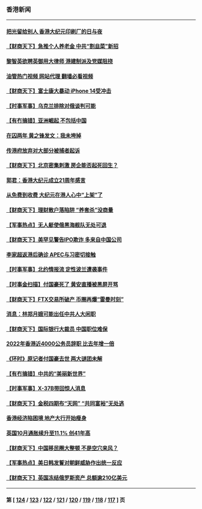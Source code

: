 ### 香港新闻
---
#### [把光留给别人 香港大纪元印刷厂的日与夜](../../pages/ncid1349362/n13873449.md?11262045) 
#### [【财商天下】急推个人养老金 中共“割韭菜”新招](../../pages/ncid1349362/n13873231.md?11262045) 
#### [黎智英欲聘英御用大律师 港建制派及党媒阻挠](../../pages/ncid1349362/n13872760.md?11262045) 
#### [油管热门视频 网站代理 翻墙必看视频](http://138.2.39.72:81/youtube.html?epic-marker?11262045)
#### [【财商天下】富士康大暴动 iPhone 14受冲击](../../pages/ncid1349362/n13872454.md?11262045) 
#### [【时事军事】乌克兰排除对俄谈判可能](../../pages/ncid1349362/n13871784.md?11262045) 
#### [【有冇搞错】亚洲崛起 不包括中国](../../pages/ncid1349362/n13872087.md?11262045) 
#### [在囚两年 黄之锋发文：我未垮掉](../../pages/ncid1349362/n13872004.md?11262045) 
#### [传港府放弃对大部分被捕者起诉](../../pages/ncid1349362/n13871952.md?11262045) 
#### [【财商天下】北京密集刺激 房企能否起死回生？](../../pages/ncid1349362/n13871777.md?11262045) 
#### [郭君：香港大纪元成立21周年感言](../../pages/ncid1349362/n13871269.md?11262045) 
#### [从免费到收费 大纪元在港人心中“上架”了](../../pages/ncid1349362/n13871232.md?11262045) 
#### [【财商天下】理财散户落陷阱 “养套杀”没商量](../../pages/ncid1349362/n13871031.md?11262045) 
#### [【军事热点】无人艇使俄黑海舰队无处可退](../../pages/ncid1349362/n13870404.md?11262045) 
#### [【财商天下】美罕见警告IPO欺诈 多来自中国公司](../../pages/ncid1349362/n13870361.md?11262045) 
#### [李家超返港后确诊 APEC与习密切接触](../../pages/ncid1349362/n13869849.md?11262045) 
#### [【时事军事】北约情报流 定性波兰遭袭事件](../../pages/ncid1349362/n13869570.md?11262045) 
#### [【时事金扫描】付国豪死了 黄安直播被黑屏开骂](../../pages/ncid1349362/n13869187.md?11262045) 
#### [【财商天下】FTX交易所破产 币圈再爆“雷曼时刻”](../../pages/ncid1349362/n13868941.md?11262045) 
#### [消息：林郑月娥可能出任中共人大闲职](../../pages/ncid1349362/n13868353.md?11262045) 
#### [【财商天下】国际银行大裁员 中国职位难保](../../pages/ncid1349362/n13868039.md?11262045) 
#### [2022年香港近4000公务员辞职 比去年增一倍](../../pages/ncid1349362/n13867703.md?11262045) 
#### [《环时》原记者付国豪去世 两大谜团未解](../../pages/ncid1349362/n13867954.md?11262045) 
#### [【有冇搞错】中共的“美丽新世界”](../../pages/ncid1349362/n13867722.md?11262045) 
#### [【时事军事】X-37B带回惊人消息](../../pages/ncid1349362/n13867404.md?11262045) 
#### [【财商天下】金税四期布“天网” “共同富裕”无处逃](../../pages/ncid1349362/n13867309.md?11262045) 
#### [香港经济陷困境 地产大行开始瘦身](../../pages/ncid1349362/n13867087.md?11262045) 
#### [英国10月通胀续升至11.1% 创41年高](../../pages/ncid1349362/n13867005.md?11262045) 
#### [【财商天下】中国移民圈大整顿 不是空穴来风？](../../pages/ncid1349362/n13866656.md?11262045) 
#### [【军事热点】美日韩发誓对朝鲜威胁作出统一反应](../../pages/ncid1349362/n13865820.md?11262045) 
#### [【财商天下】英国冻结俄罗斯资产 总额逾210亿美元](../../pages/ncid1349362/n13865826.md?11262045) 

---
#### 第 [ [124](./124.md?11262045) / [123](./123.md?11262045) / [122](./122.md?11262045) / [121](./121.md?11262045) / [120](./120.md?11262045) / [119](./119.md?11262045) / [118](./118.md?11262045) / [117](./117.md?11262045) ] 页

